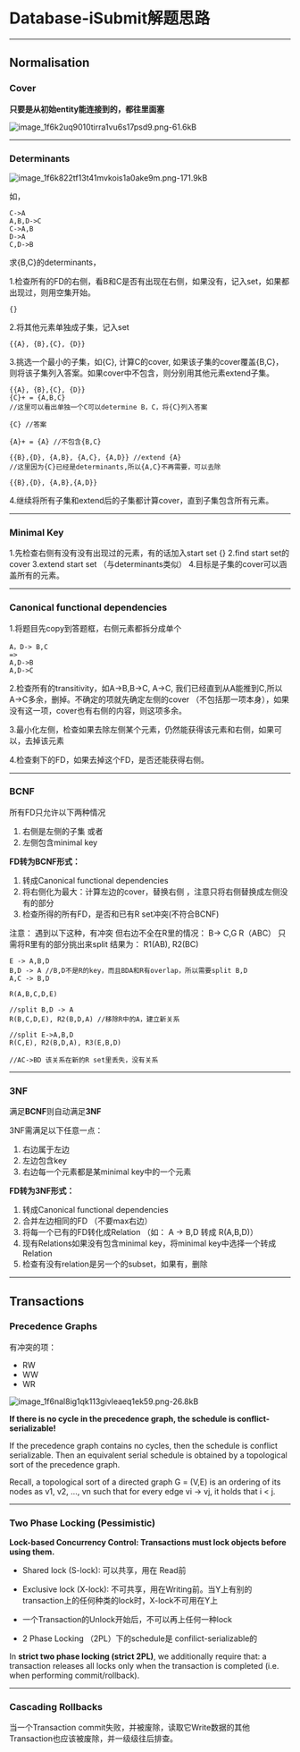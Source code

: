 ﻿# Database-iSubmit解题思路


---

## Normalisation

### Cover

**只要是从初始entity能连接到的，都往里面塞**

![image_1f6k2uq9010tirra1vu6s17psd9.png-61.6kB](http://yunabell-image-repository.oss-cn-shanghai.aliyuncs.com/img/image_1f6k2uq9010tirra1vu6s17psd9.png)  


----------


### Determinants

![image_1f6k822tf13t41mvkois1a0ake9m.png-171.9kB](http://yunabell-image-repository.oss-cn-shanghai.aliyuncs.com/img/image_1f6k822tf13t41mvkois1a0ake9m.png)  

如， 

```
C->A
A,B,D->C
C->A,B
D->A
C,D->B
```

求{B,C}的determinants，

1.检查所有的FD的右侧，看B和C是否有出现在右侧，如果没有，记入set，如果都出现过，则用空集开始。

```
{}
```
2.将其他元素单独成子集，记入set

```
{{A}, {B},{C}, {D}}
```

3.挑选一个最小的子集，如{C}, 计算C的cover, 如果该子集的cover覆盖{B,C}，则将该子集列入答案。如果cover中不包含，则分别用其他元素extend子集。

```
{{A}, {B},{C}, {D}}
{C}+ = {A,B,C}
//这里可以看出单独一个C可以determine B，C，将{C}列入答案
```
```
{C} //答案

{A}+ = {A} //不包含{B,C}

{{B},{D}, {A,B}, {A,C}, {A,D}} //extend {A}
//这里因为{C}已经是determinants,所以{A,C}不再需要，可以去除

{{B},{D}, {A,B},{A,D}}

```
4.继续将所有子集和extend后的子集都计算cover，直到子集包含所有元素。


----------

### Minimal Key

1.先检查右侧有没有没有出现过的元素，有的话加入start set {}
2.find start set的cover
3.extend start set （与determinants类似）
4.目标是子集的cover可以涵盖所有的元素。

----------


### Canonical functional dependencies

1.将题目先copy到答题框，右侧元素都拆分成单个

```
A，D-> B,C
=>
A,D->B
A,D->C
```

2.检查所有的transitivity，如A->B,B->C, A->C, 我们已经直到从A能推到C,所以A->C多余，删掉。不确定的项就先确定左侧的cover （不包括那一项本身），如果没有这一项，cover也有右侧的内容，则这项多余。

3.最小化左侧，检查如果去除左侧某个元素，仍然能获得该元素和右侧，如果可以，去掉该元素

4.检查剩下的FD，如果去掉这个FD，是否还能获得右侧。


----------

### BCNF

所有FD只允许以下两种情况

1. 右侧是左侧的子集
或者
2. 左侧包含minimal key

**FD转为BCNF形式：**
1. 转成Canonical functional dependencies
2. 将右侧化为最大：计算左边的cover，替换右侧
，注意只将右侧替换成左侧没有的部分
3. 检查所得的所有FD，是否和已有R set冲突(不符合BCNF)

注意： 遇到以下这种，有冲突 但右边不全在R里的情况：
B-> C,G 
R（ABC）
只需将R里有的部分挑出来split
结果为：
R1(AB), R2(BC)

```
E -> A,B,D
B,D -> A //B,D不是R的key，而且BDA和R有overlap，所以需要split B,D
A,C -> B,D

R(A,B,C,D,E)

//split B,D -> A
R(B,C,D,E), R2(B,D,A) //移除R中的A，建立新关系

//split E->A,B,D
R(C,E), R2(B,D,A), R3(E,B,D)

//AC->BD 该关系在新的R set里丢失，没有关系

```

----------

### 3NF

满足**BCNF**则自动满足**3NF**

3NF需满足以下任意一点：

1. 右边属于左边
2. 左边包含key
3. 右边每一个元素都是某minimal key中的一个元素

**FD转为3NF形式：**
1. 转成Canonical functional dependencies
2. 合并左边相同的FD （不要max右边）
3. 将每一个已有的FD转化成Relation （如： A -> B,D 转成 R(A,B,D)）
4. 现有Relations如果没有包含minimal key，将minimal key中选择一个转成Relation
5. 检查有没有relation是另一个的subset，如果有，删除


----------

## Transactions

### Precedence Graphs

有冲突的项：

- RW
- WW
- WR

![image_1f6nal8ig1qk113givleaeq1ek59.png-26.8kB](http://yunabell-image-repository.oss-cn-shanghai.aliyuncs.com/img/image_1f6nal8ig1qk113givleaeq1ek59.png)  

**If there is no cycle in the precedence graph, the schedule is conflict-serializable!**

If the precedence graph contains no cycles, then the schedule is conflict serializable. Then an equivalent serial schedule is obtained by a topological sort of the precedence graph.

Recall, a topological sort of a directed graph G = (V,E) is an ordering of its nodes as v1, v2, …​, vn such that for every edge vi → vj, it holds that i < j.


----------


### Two Phase Locking (Pessimistic)

**Lock-based Concurrency Control: Transactions must lock objects before using them.**

- Shared lock (S-lock): 可以共享，用在 Read前
- Exclusive lock (X-lock): 不可共享，用在Writing前。当Y上有别的transaction上的任何种类的lock时，X-lock不可用在Y上

- 一个Transaction的Unlock开始后，不可以再上任何一种lock
- 2 Phase Locking （2PL）下的schedule是 confilict-serializable的

In **strict two phase locking (strict 2PL)**, we additionally require that: a transaction releases all locks only when the transaction is completed (i.e. when performing commit/rollback).

----------


### Cascading Rollbacks

当一个Transaction commit失败，并被废除，读取它Write数据的其他Transaction也应该被废除，并一级级往后排查。
